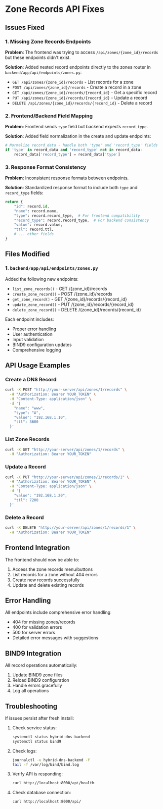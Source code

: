 # Zone Records API Fixes

## Issues Fixed

### 1. Missing Zone Records Endpoints
**Problem**: The frontend was trying to access `/api/zones/{zone_id}/records` but these endpoints didn't exist.

**Solution**: Added nested record endpoints directly to the zones router in `backend/app/api/endpoints/zones.py`:

- `GET /api/zones/{zone_id}/records` - List records for a zone
- `POST /api/zones/{zone_id}/records` - Create a record in a zone  
- `GET /api/zones/{zone_id}/records/{record_id}` - Get a specific record
- `PUT /api/zones/{zone_id}/records/{record_id}` - Update a record
- `DELETE /api/zones/{zone_id}/records/{record_id}` - Delete a record

### 2. Frontend/Backend Field Mapping
**Problem**: Frontend sends `type` field but backend expects `record_type`.

**Solution**: Added field normalization in the create and update endpoints:
```python
# Normalize record_data - handle both 'type' and 'record_type' fields
if 'type' in record_data and 'record_type' not in record_data:
    record_data['record_type'] = record_data['type']
```

### 3. Response Format Consistency
**Problem**: Inconsistent response formats between endpoints.

**Solution**: Standardized response format to include both `type` and `record_type` fields:
```python
return {
    "id": record.id,
    "name": record.name,
    "type": record.record_type,  # For frontend compatibility
    "record_type": record.record_type,  # For backend consistency
    "value": record.value,
    "ttl": record.ttl,
    # ... other fields
}
```

## Files Modified

### 1. `backend/app/api/endpoints/zones.py`
Added the following new endpoints:
- `list_zone_records()` - GET /{zone_id}/records
- `create_zone_record()` - POST /{zone_id}/records  
- `get_zone_record()` - GET /{zone_id}/records/{record_id}
- `update_zone_record()` - PUT /{zone_id}/records/{record_id}
- `delete_zone_record()` - DELETE /{zone_id}/records/{record_id}

Each endpoint includes:
- Proper error handling
- User authentication
- Input validation
- BIND9 configuration updates
- Comprehensive logging

## API Usage Examples

### Create a DNS Record
```bash
curl -X POST "http://your-server/api/zones/1/records" \
  -H "Authorization: Bearer YOUR_TOKEN" \
  -H "Content-Type: application/json" \
  -d '{
    "name": "www",
    "type": "A",
    "value": "192.168.1.10",
    "ttl": 3600
  }'
```

### List Zone Records
```bash
curl -X GET "http://your-server/api/zones/1/records" \
  -H "Authorization: Bearer YOUR_TOKEN"
```

### Update a Record
```bash
curl -X PUT "http://your-server/api/zones/1/records/1" \
  -H "Authorization: Bearer YOUR_TOKEN" \
  -H "Content-Type: application/json" \
  -d '{
    "value": "192.168.1.20",
    "ttl": 7200
  }'
```

### Delete a Record
```bash
curl -X DELETE "http://your-server/api/zones/1/records/1" \
  -H "Authorization: Bearer YOUR_TOKEN"
```

## Frontend Integration

The frontend should now be able to:
1. Access the zone records menu/buttons
2. List records for a zone without 404 errors
3. Create new records successfully
4. Update and delete existing records

## Error Handling

All endpoints include comprehensive error handling:
- 404 for missing zones/records
- 400 for validation errors
- 500 for server errors
- Detailed error messages with suggestions

## BIND9 Integration

All record operations automatically:
1. Update BIND9 zone files
2. Reload BIND9 configuration
3. Handle errors gracefully
4. Log all operations

## Troubleshooting

If issues persist after fresh install:

1. Check service status:
   ```bash
   systemctl status hybrid-dns-backend
   systemctl status bind9
   ```

2. Check logs:
   ```bash
   journalctl -u hybrid-dns-backend -f
   tail -f /var/log/bind/bind.log
   ```

3. Verify API is responding:
   ```bash
   curl http://localhost:8000/api/health
   ```

4. Check database connection:
   ```bash
   curl http://localhost:8000/api/
   ```